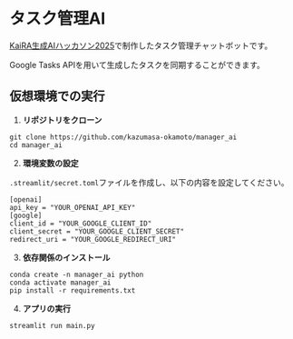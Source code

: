 # タスク管理AI
[KaiRA生成AIハッカソン2025](https://kaira-thesis-reading.connpass.com/event/347239/)で制作したタスク管理チャットボットです。

Google Tasks APIを用いて生成したタスクを同期することができます。

## 仮想環境での実行
1. **リポジトリをクローン**
```
git clone https://github.com/kazumasa-okamoto/manager_ai
cd manager_ai
```
2. **環境変数の設定**

`.streamlit/secret.toml`ファイルを作成し、以下の内容を設定してください。
```
[openai]
api_key = "YOUR_OPENAI_API_KEY"
[google]
client_id = "YOUR_GOOGLE_CLIENT_ID"
client_secret = "YOUR_GOOGLE_CLIENT_SECRET"
redirect_uri = "YOUR_GOOGLE_REDIRECT_URI"
```
3. **依存関係のインストール**
```
conda create -n manager_ai python
conda activate manager_ai
pip install -r requirements.txt
```
4. **アプリの実行**
```
streamlit run main.py
```